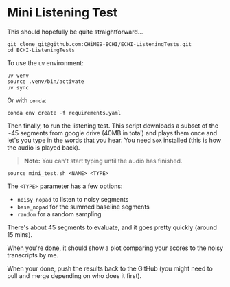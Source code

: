 # Mini Listening Test

This should hopefully be quite straightforward...

```[bash]
git clone git@github.com:CHiME9-ECHI/ECHI-ListeningTests.git
cd ECHI-ListeningTests
```

To use the `uv` environment:

```[bash]
uv venv
source .venv/bin/activate
uv sync
```

Or with `conda`:

```[bash]
conda env create -f requirements.yaml
```

Then finally, to run the listening test. This script downloads a subset of the
~45 segments from google drive (40MB in total) and plays them once and let's you
type in the words that you hear. You need `SoX` installed (this is how the audio
is played back).

> **Note:** You can't start typing until the audio has finished.

```[bash]
source mini_test.sh <NAME> <TYPE>
```

The `<TYPE>` parameter has a few options:

* `noisy_nopad` to listen to noisy segments
* `base_nopad` for the summed baseline segments
* `random` for a random sampling

There's about 45 segments to evaluate, and it goes pretty quickly (around 15 mins).

When you're done, it should show a plot comparing your scores to the noisy
transcripts by me.

When your done, push the results back to the GitHub (you might need to pull and
merge depending on who does it first).
